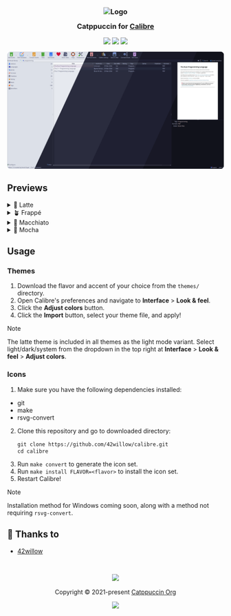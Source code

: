 <h3 align="center">
	<img src="https://raw.githubusercontent.com/catppuccin/catppuccin/main/assets/logos/exports/1544x1544_circle.png" width="100" alt="Logo"/><br/>
	<img src="https://raw.githubusercontent.com/catppuccin/catppuccin/main/assets/misc/transparent.png" height="30" width="0px"/>
	Catppuccin for <a href="https://github.com/kovidgoyal/calibre">Calibre</a>
	<img src="https://raw.githubusercontent.com/catppuccin/catppuccin/main/assets/misc/transparent.png" height="30" width="0px"/>
</h3>

<p align="center">
	<a href="https://github.com/catppuccin/calibre/stargazers"><img src="https://img.shields.io/github/stars/catppuccin/calibre?colorA=363a4f&colorB=b7bdf8&style=for-the-badge"></a>
	<a href="https://github.com/catppuccin/calibre/issues"><img src="https://img.shields.io/github/issues/catppuccin/calibre?colorA=363a4f&colorB=f5a97f&style=for-the-badge"></a>
	<a href="https://github.com/catppuccin/calibre/contributors"><img src="https://img.shields.io/github/contributors/catppuccin/calibre?colorA=363a4f&colorB=a6da95&style=for-the-badge"></a>
</p>

<p align="center">
	<img src="assets/preview.webp"/>
</p>

## Previews

<details>
<summary>🌻 Latte</summary>
<img src="assets/latte.webp"/>
</details>
<details>
<summary>🪴 Frappé</summary>
<img src="assets/frappe.webp"/>
</details>
<details>
<summary>🌺 Macchiato</summary>
<img src="assets/macchiato.webp"/>
</details>
<details>
<summary>🌿 Mocha</summary>
<img src="assets/mocha.webp"/>
</details>

## Usage

### Themes

1. Download the flavor and accent of your choice from the `themes/` directory.
2. Open Calibre's preferences and navigate to **Interface** > **Look & feel**.
4. Click the **Adjust colors** button.
5. Click the **Import** button, select your theme file, and apply!

> [!NOTE]
> The latte theme is included in all themes as the light mode variant. Select light/dark/system from the dropdown in the top right at **Interface** > **Look & feel** > **Adjust colors**.

### Icons

1. Make sure you have the following dependencies installed:
- git
- make
- rsvg-convert
2. Clone this repository and go to downloaded directory:
    ```
    git clone https://github.com/42willow/calibre.git
    cd calibre
    ```
3. Run `make convert` to generate the icon set.
4. Run `make install FLAVOR=<flavor>` to install the icon set.
5. Restart Calibre!

> [!NOTE]
> Installation method for Windows coming soon, along with a method not requiring `rsvg-convert`.

## 💝 Thanks to

- [42willow](https://github.com/42willow)

&nbsp;

<p align="center">
	<img src="https://raw.githubusercontent.com/catppuccin/catppuccin/main/assets/footers/gray0_ctp_on_line.svg?sanitize=true" />
</p>

<p align="center">
	Copyright &copy; 2021-present <a href="https://github.com/catppuccin" target="_blank">Catppuccin Org</a>
</p>

<p align="center">
	<a href="https://github.com/catppuccin/catppuccin/blob/main/LICENSE"><img src="https://img.shields.io/static/v1.svg?style=for-the-badge&label=License&message=MIT&logoColor=d9e0ee&colorA=363a4f&colorB=b7bdf8"/></a>
</p>
